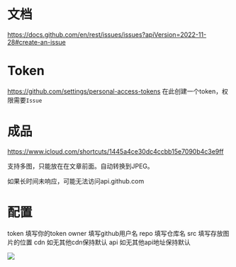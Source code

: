 # 文档

https://docs.github.com/en/rest/issues/issues?apiVersion=2022-11-28#create-an-issue

# Token
https://github.com/settings/personal-access-tokens
在此创建一个token，权限需要```Issue```

# 成品
https://www.icloud.com/shortcuts/1445a4ce30dc4ccbb15e7090b4c3e9ff

支持多图，只能放在在文章前面。自动转换到JPEG。

如果长时间未响应，可能无法访问api.github.com

# 配置

token 填写你的token
owner 填写github用户名
repo 填写仓库名
src 填写存放图片的位置
cdn 如无其他cdn保持默认
api 如无其他api地址保持默认

<img src="https://cdn.jsdelivr.net/gh/invmv/invmv.github.io/img/inote/1738648199.jpeg">